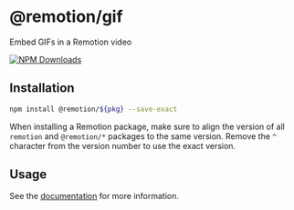 # @remotion/gif
 
Embed GIFs in a Remotion video
 
[![NPM Downloads](https://img.shields.io/npm/dm/gif.svg?style=flat&color=black&label=Downloads)](https://npmcharts.com/compare/gif?minimal=true)
 
## Installation
 
```bash
npm install @remotion/${pkg} --save-exact
```
 
When installing a Remotion package, make sure to align the version of all `remotion` and `@remotion/*` packages to the same version.
Remove the `^` character from the version number to use the exact version.
 
## Usage
 
See the [documentation](https://www.remotion.dev/docs/gif) for more information.
